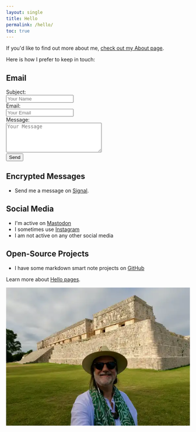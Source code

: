 ```yaml
---
layout: single
title: Hello
permalink: /hello/
toc: true
---
```

If you'd like to find out more about me, [check out my About page](/about).

Here is how I prefer to keep in touch:

## Email
<form action="mailto:chris@christophersherrod.com" method="get" enctype="text/plain">
    Subject:<br>
    <input type="text" name="subject" placeholder="Your Name"><br>
    Email:<br>
    <input type="email" name="email" placeholder="Your Email"><br>
    Message:<br>
    <textarea name="body" rows="5" cols="30" placeholder="Your Message"></textarea><br>
    <input type="submit" value="Send">
  </form>

## Encrypted Messages
- Send me a message on [Signal](https://signal.me/#eu/dH9DTAPmm2FNDnOok4j-8Fh7u2azNWRlNwAC45j_i-MoSJPpu29CmZiLyi9_pmgt).

## Social Media
- I'm active on [Mastodon](https://pkm.social/@chris)
- I sometimes use [Instagram](https://instagram.com/christophersherrod)
- I am not active on any other social media

## Open-Source Projects
- I have some markdown smart note projects on [GitHub](https://github.com/clsherrod)

Learn more about [Hello pages](https://alastairjohnston.com/introducing-hello-pages/).

![Chris](/assets/images/Chris-Uxmal.webp)